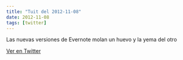 ```yaml
---
title: "Tuit del 2012-11-08"
date: 2012-11-08
tags: [twitter]
---
```


Las nuevas versiones de Evernote molan un huevo y la yema del otro



[Ver en Twitter](https://twitter.com/i/web/status/266585962275012608)

